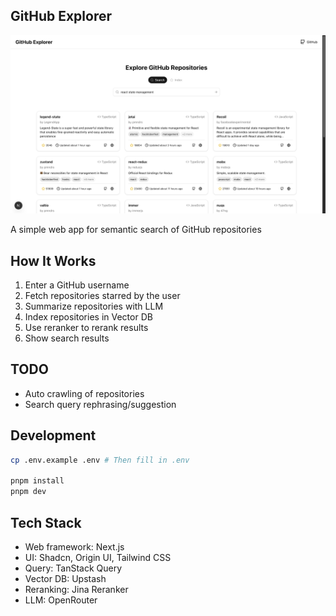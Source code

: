 ## GitHub Explorer

![Demo](public/demo.png)

A simple web app for semantic search of GitHub repositories

## How It Works

1. Enter a GitHub username
2. Fetch repositories starred by the user
3. Summarize repositories with LLM
4. Index repositories in Vector DB
5. Use reranker to rerank results
6. Show search results

## TODO

- Auto crawling of repositories
- Search query rephrasing/suggestion

## Development

```bash
cp .env.example .env # Then fill in .env

pnpm install
pnpm dev
```

## Tech Stack

- Web framework: Next.js
- UI: Shadcn, Origin UI, Tailwind CSS
- Query: TanStack Query
- Vector DB: Upstash
- Reranking: Jina Reranker
- LLM: OpenRouter
